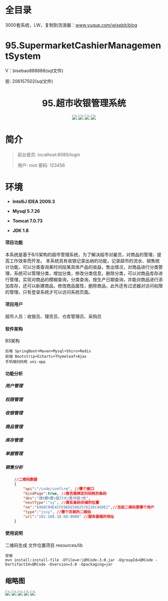 # 全目录

3000套系统，LW，复制到流浪器：www.yuque.com/wisebit/blog

# 95.SupermarketCashierManagementSystem

<p>V：bisebao888888(sql文件)</p>
<p>抠: 206157502(sql文件)</p>


<p><h1 align="center">95.超市收银管理系统</h1></p>

<p align="center">
	<img src="https://img.shields.io/badge/jdk-1.8-orange.svg"/>
    <img src="https://img.shields.io/badge/springboot-3.x-blue.svg"/>
    <img src="https://img.shields.io/badge/mavne-3.x-blue.svg"/>
    <img src="https://img.shields.io/badge/html-3.x-blue.svg"/>
</p>


# 简介
>
> 
>
> 前台首页: localhost:8080/login
>
> 用户: root   密码: 123456


# 环境

- <b>IntelliJ IDEA 2009.3</b>

- <b>Mysql 5.7.26</b>

- <b>Tomcat 7.0.73</b>

- <b>JDK 1.8</b>

#### 项目功能
本系统是基于B/S架构的超市管理系统，为了解决超市对雇员，对商品的管理，提高工作效率而开发。
本系统具有收银记录出纳的功能，记录超市的流水、销售统计功能，可以分类查询某时间段某具体产品的收益，售出情况，对商品进行分类管理，系统可以管理分类，增加分类，修改分类信息，删除分类，可以对商品库存进行管理，实现对商品的模糊查询，分类查询，按生产日期查询，并能对商品进行添加库存，还可以新建商品，修改商品属性，删除商品，此外还有过滤器对访问权限的管理，只有登录系统才可以访问系统页面。

#### 项目用户
超市人员：收银员、理货员、仓库管理员、采购员

#### 软件架构
BS架构
```
后端 SpringBoot+Maven+Mysql+Shiro+Redis
前端 Bootstrip+Echarts+Thymeleaf+Ajax
手机端扫码枪 uni-app
```

#### 功能分析

#####  用户管理

##### 权限管理

##### 收银管理

##### 商品管理

##### 库存管理

##### 单据管理

##### 销售分析

```json
    //二维码数据
    {
        "api":"/code/confirm", //哪个接口
        "bindPage":true, //是否是绑定扫码枪的条码
        "des":"謾ｶ體ｶ謇ｫ遐∫ｻ大ｮ壽沖遐∵棯",
        "nextType":"sy", //真实条码存储的位置
        "no":"6468C99E4CFE96DE5882576226C460E2",//当前二维码是哪个用户
        "type":"jssy", //哪个页面的二维码
        "url":"192.168.10.68:8080" //服务器端的地址
    }
```

#### 使用说明

二维码生成
文件位置项目 resources/lib

```
安装
mvn install:install-file -Dfile=e:\QRCode-3.0.jar -DgroupId=QRCode -DartifactId=QRCode -Dversion=3.0 -Dpackaging=jar 
```




## 缩略图

![](https://bitwise.oss-cn-heyuan.aliyuncs.com/2024/9/10/5fd2b2cc-1442-49f6-93ef-1dd36ccfc55b.png)
![](https://bitwise.oss-cn-heyuan.aliyuncs.com/2024/9/10/19b47e7b-eb48-4985-8fd2-98e4b25c0860.png)
![](https://bitwise.oss-cn-heyuan.aliyuncs.com/2024/9/10/dafb1d2f-1400-4818-9d81-88dcd6d2619b.png)
![](https://bitwise.oss-cn-heyuan.aliyuncs.com/2024/9/10/d1d6d7df-71b9-4c2e-b149-b092e73f267b.png)
![](https://bitwise.oss-cn-heyuan.aliyuncs.com/2024/9/10/ff61957a-ecb4-421c-84f7-9507611c4327.png)





